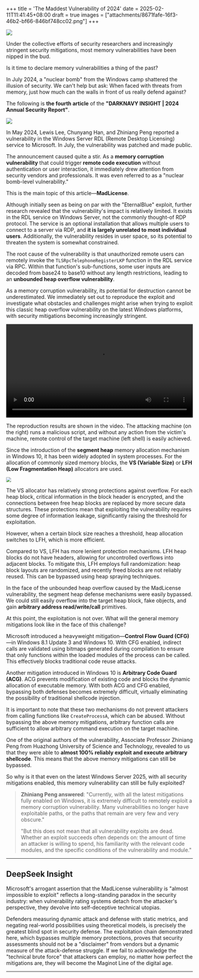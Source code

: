 +++
title = 'The Maddest Vulnerability of 2024'
date = 2025-02-11T11:41:45+08:00
draft = true
images = ["attachments/8671fafe-16f3-46b2-bf66-846bf748cc02.png"]
+++

![](attachments/8671fafe-16f3-46b2-bf66-846bf748cc02.png)

Under the collective efforts of security researchers and increasingly stringent security mitigations, most memory vulnerabilities have been nipped in the bud.

Is it time to declare memory vulnerabilities a thing of the past?

In July 2024, a "nuclear bomb" from the Windows camp shattered the illusion of security. We can't help but ask: When faced with threats from memory, just how much can the walls in front of us really defend against?

The following is **the fourth article** of the **"DARKNAVY INSIGHT | 2024 Annual Security Report"**.

 ![](attachments/3fae76dc-307f-43ee-86f0-92e1e7e8afe7.png)


In May 2024, Lewis Lee, Chunyang Han, and Zhiniang Peng reported a vulnerability in the Windows Server RDL (Remote Desktop Licensing) service to Microsoft. In July, the vulnerability was patched and made public.

The announcement caused quite a stir. As a **memory corruption vulnerability** that could trigger **remote code execution** without authentication or user interaction, it immediately drew attention from security vendors and professionals. It was even referred to as a "nuclear bomb-level vulnerability."

This is the main topic of this article—**MadLicense**.

Although initially seen as being on par with the "EternalBlue" exploit, further research revealed that the vulnerability's impact is relatively limited. It exists in the RDL service on Windows Server, not the commonly thought-of RDP protocol. The service is an optional installation that allows multiple users to connect to a server via RDP, and **it is largely unrelated to most individual users**. Additionally, the vulnerability resides in user space, so its potential to threaten the system is somewhat constrained.

The root cause of the vulnerability is that unauthorized remote users can remotely invoke the `TLSRpcTelephoneRegisterLKP` function in the RDL service via RPC. Within that function's sub-functions, some user inputs are decoded from base24 to base10 without any length restrictions, leading to an **unbounded heap overflow vulnerability**.

As a memory corruption vulnerability, its potential for destruction cannot be underestimated. We immediately set out to reproduce the exploit and investigate what obstacles and challenges might arise when trying to exploit this classic heap overflow vulnerability on the latest Windows platforms, with security mitigations becoming increasingly stringent.

<video src="attachments/f718340d-56d1-4946-8a59-e099ddc12cb7.mp4" controls="controls" width="100%" height="auto"></video>

The reproduction results are shown in the video. The attacking machine (on the right) runs a malicious script, and without any action from the victim's machine, remote control of the target machine (left shell) is easily achieved.

Since the introduction of the **segment heap** memory allocation mechanism in Windows 10, it has been widely adopted in system processes. For the allocation of commonly sized memory blocks, the **VS (Variable Size)** or **LFH (Low Fragmentation Heap)** allocators are used.

 <img src="attachments/2a583403-7253-47a6-ae0a-212ac7c2c6b7.jpeg" style="display: block; margin-left: auto; margin-right: auto; zoom: 80%;"/>

The VS allocator has relatively strong protections against overflow. For each heap block, critical information in the block header is encrypted, and the connections between free heap blocks are replaced by more secure data structures. These protections mean that exploiting the vulnerability requires some degree of information leakage, significantly raising the threshold for exploitation.

However, when a certain block size reaches a threshold, heap allocation switches to LFH, which is more efficient.

Compared to VS, LFH has more lenient protection mechanisms. LFH heap blocks do not have headers, allowing for uncontrolled overflows into adjacent blocks. To mitigate this, LFH employs full randomization: heap block layouts are randomized, and recently freed blocks are not reliably reused. This can be bypassed using heap spraying techniques.

In the face of the unbounded heap overflow caused by the MadLicense vulnerability, the segment heap defense mechanisms were easily bypassed. We could still easily overflow into the target heap block, fake objects, and gain **arbitrary address read/write/call** primitives.

At this point, the exploitation is not over. What will the general memory mitigations look like in the face of this challenge?

Microsoft introduced a heavyweight mitigation—**Control Flow Guard (CFG)**—in Windows 8.1 Update 3 and Windows 10. With CFG enabled, indirect calls are validated using bitmaps generated during compilation to ensure that only functions within the loaded modules of the process can be called. This effectively blocks traditional code reuse attacks.

Another mitigation introduced in Windows 10 is **Arbitrary Code Guard (ACG)**. ACG prevents modification of existing code and blocks the dynamic allocation of executable memory. With both ACG and CFG enabled, bypassing both defenses becomes extremely difficult, virtually eliminating the possibility of traditional shellcode injection.

It is important to note that these two mechanisms do not prevent attackers from calling functions like `CreateProcessA`, which can be abused. Without bypassing the above memory mitigations, arbitrary function calls are sufficient to allow arbitrary command execution on the target machine.

One of the original authors of the vulnerability, Associate Professor Zhiniang Peng from Huazhong University of Science and Technology, revealed to us that they were able to **almost 100% reliably exploit and execute arbitrary shellcode**. This means that the above memory mitigations can still be bypassed.

So why is it that even on the latest Windows Server 2025, with all security mitigations enabled, this memory vulnerability can still be fully exploited?

> **Zhiniang Peng answered**: "Currently, with all the latest mitigations fully enabled on Windows, it is extremely difficult to remotely exploit a memory corruption vulnerability. Many vulnerabilities no longer have exploitable paths, or the paths that remain are very few and very obscure."
>
> "But this does not mean that all vulnerability exploits are dead. Whether an exploit succeeds often depends on: the amount of time an attacker is willing to spend, his familiarity with the relevant code modules, and the specific conditions of the vulnerability and module."


---

## **DeepSeek Insight**

Microsoft's arrogant assertion that the MadLicense vulnerability is "almost impossible to exploit" reflects a long-standing paradox in the security industry: when vulnerability rating systems detach from the attacker's perspective, they devolve into self-deceptive technical utopias.

Defenders measuring dynamic attack and defense with static metrics, and negating real-world possibilities using theoretical models, is precisely the greatest blind spot in security defense. The exploitation chain demonstrated here, which bypasses multiple memory protections, proves that security assessments should not be a "disclaimer" from vendors but a dynamic measure of the attack-defense struggle. If we fail to acknowledge the "technical brute force" that attackers can employ, no matter how perfect the mitigations are, they will become the Maginot Line of the digital age.


---